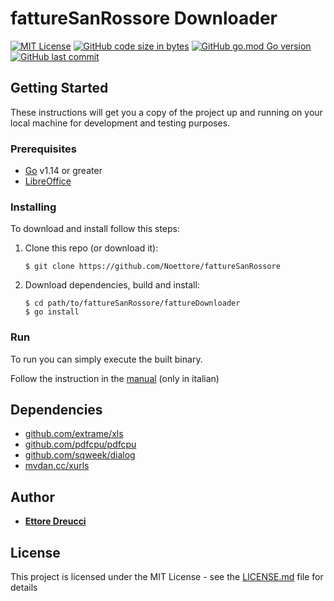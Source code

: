 # fattureSanRossore Downloader

[![MIT License](https://img.shields.io/badge/license-MIT-blue)](../LICENSE.md) [![GitHub code size in bytes](https://img.shields.io/github/languages/code-size/Noettore/fattureSanRossore)](#) [![GitHub go.mod Go version](https://img.shields.io/github/go-mod/go-version/Noettore/fattureSanRossore?filename=fattureDownloader%2Fgo.mod)](#) [![GitHub last commit](https://img.shields.io/github/last-commit/Noettore/fattureSanRossore)](https://github.com/Noettore/fattureSanRossore/commit/master)

## Getting Started

These instructions will get you a copy of the project up and running on your local machine for development and testing purposes.

### Prerequisites

- [Go](https://golang.org/) v1.14 or greater
- [LibreOffice](https://www.libreoffice.org)

### Installing

To download and install follow this steps:

1. Clone this repo (or download it):

   `$ git clone https://github.com/Noettore/fattureSanRossore`

2. Download dependencies, build and install:

   ```
   $ cd path/to/fattureSanRossore/fattureDownloader
   $ go install
   ```

### Run

To run you can simply execute the built binary.

Follow the instruction in the [manual](manual/Manuale.md) (only in italian)

## Dependencies

- [github.com/extrame/xls](https://github.com/extrame/xls)
- [github.com/pdfcpu/pdfcpu](https://github.com/pdfcpu/pdfcpu/pkg/api)
- [github.com/sqweek/dialog](https://github.com/sqweek/dialog)
- [mvdan.cc/xurls](https://mvdan.cc/xurls/v2)

## Author

- [**Ettore Dreucci**](https://ettore.dreucci.it)

## License

This project is licensed under the MIT License - see the [LICENSE.md](../LICENSE.md) file for details